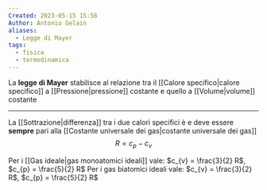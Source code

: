 ```yaml
---
Created: 2023-05-15 15:58
Author: Antonio Gelain
aliases:
  - Legge di Mayer
tags:
  - fisica
  - termodinamica
---
```


La **legge di Mayer** stabilisce al relazione tra il [[Calore specifico|calore specifico]] a [[Pressione|pressione]] costante e quello a [[Volume|volume]] costante

---

La [[Sottrazione|differenza]] tra i due calori specifici è e deve essere **sempre** pari alla [[Costante universale dei gas|costante universale dei gas]]
$$R = c_{p} - c_{v}$$

Per i [[Gas ideale|gas monoatomici ideali]] vale: $c_{v} = \frac{3}{2} R$, $c_{p} = \frac{5}{2} R$
Per i gas biatomici ideali vale: $c_{v} = \frac{3}{2} R$, $c_{p} = \frac{5}{2} R$
